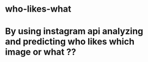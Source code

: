 # who-likes-what

# By using instagram api analyzing and predicting who likes which image or what ?? 
